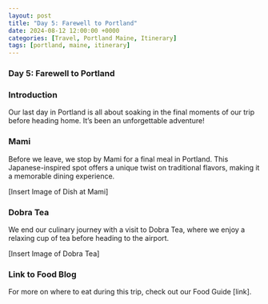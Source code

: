 ```yaml
---
layout: post
title: "Day 5: Farewell to Portland"
date: 2024-08-12 12:00:00 +0000
categories: [Travel, Portland Maine, Itinerary]
tags: [portland, maine, itinerary]
---
```


### **Day 5: Farewell to Portland**

### **Introduction**

Our last day in Portland is all about soaking in the final moments of our trip before heading home. It’s been an unforgettable adventure!

### **Mami**

Before we leave, we stop by Mami for a final meal in Portland. This Japanese-inspired spot offers a unique twist on traditional flavors, making it a memorable dining experience.

[Insert Image of Dish at Mami]

### **Dobra Tea**

We end our culinary journey with a visit to Dobra Tea, where we enjoy a relaxing cup of tea before heading to the airport.

[Insert Image of Dobra Tea]

### **Link to Food Blog**

For more on where to eat during this trip, check out our Food Guide [link].